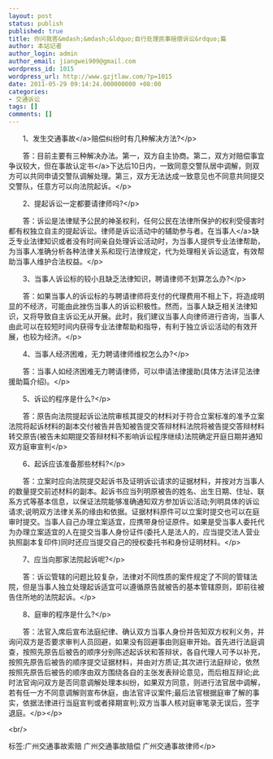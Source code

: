 ```yaml
---
layout: post
status: publish
published: true
title: 你问我答&mdash;&mdash;&ldquo;自行处理民事赔偿诉讼&rdquo;篇
author: 本站记者
author_login: admin
author_email: jiangwei909@gmail.com
wordpress_id: 1015
wordpress_url: http://www.gzjtlaw.com/?p=1015
date: 2011-05-29 09:14:24.000000000 +08:00
categories:
- 交通诉讼
tags: []
comments: []
---
```

<p><p>　　1、发生<a>交通事故<&#47;a>赔偿纠纷时有几种解决方法?<&#47;p><p>　　答：目前主要有三种解决办法。第一，双方自主协商。第二，双方对赔偿事宜争议较大，但在<a>事故认定书<&#47;a>下达后10日内，一致同意交警队居中调解，则双方可以共同申请交警队调解处理。第三，双方无法达成一致意见也不同意共同提交交警队，任意方可以向法院起诉。<&#47;p><p>　　2、提起诉讼一定都要请律师吗?<&#47;p><p>　　答：诉讼是法律赋予公民的神圣权利，任何公民在法律所保护的权利受侵害时都有权独立自主的提起诉讼。律师是诉讼活动中的辅助参与者。在<a>当事人<&#47;a>缺乏专业法律知识或者没有时间亲自处理诉讼活动时，为当事人提供专业法律帮助，为当事人准确分析各种法律关系和现行法律规定，代为处理相关诉讼适宜，有效帮助当事人维护合法权益。<&#47;p><p>　　3、当事人诉讼标的较小且缺乏法律知识，聘请律师不划算怎么办?<&#47;p><p>　　答：如果当事人的诉讼标的与聘请律师将支付的代理费用不相上下，将造成明显的不经济，可能由此挫伤当事人的诉讼积极性。然而，当事人缺乏相关法律知识，又将导致自主诉讼无从开展。此时，我们建议当事人向律师进行咨询，当事人由此可以在较短时间内获得专业法律帮助和指导，有利于独立诉讼活动的有效开展，也较为经济。<&#47;p><p>　　4、当事人经济困难，无力聘请律师维权怎么办?<&#47;p><p>　　答：当事人如经济困难无力聘请律师，可以申请法律援助(具体方法详见法律援助篇介绍)。<&#47;p><p>　　5、诉讼的程序是什么?<&#47;p><p>　　答：原告向法院提起诉讼法院审核其提交的材料对于符合立案标准的准予立案法院将起诉材料的副本交付被告并告知被告提交答辩材料法院将被告提交答辩材料转交原告(被告未如期提交答辩材料不影响诉讼程序继续)法院确定开庭日期并通知双方庭审宣判<&#47;p><p>　　6、起诉应该准备那些材料?<&#47;p><p>　　答：立案时应向法院提交起诉书及证明诉讼请求的证据材料，并按对方当事人的数量提交前述材料的副本。起诉书应当列明原被告的姓名、出生日期、住址、联系方式等基本信息，以保证法院能够准确通知双方参加诉讼活动;列明具体的诉讼请求;说明双方法律关系的缘由和依据。证据材料原件可以立案时提交也可以在庭审时提交。当事人自己办理立案适宜，应携带身份证原件。如果是受当事人委托代为办理立案适宜的人在提交当事人身份证件(委托人是法人的，应当提交法人营业执照副本复印件)同时还应当提交自己的授权委托书和身份证明材料。<&#47;p><p>　　7、应当向那家法院起诉呢?<&#47;p><p>　　答：诉讼管辖的问题比较复杂，法律对不同性质的案件规定了不同的管辖法院，但是当事人独立处理起诉适宜可以遵循原告就被告的基本管辖原则，即前往被告住所地的法院起诉。<&#47;p><p>　　8、庭审的程序是什么?<&#47;p><p>　　答：法官入席后宣布法庭纪律、确认双方当事人身份并告知双方权利义务，并询问双方是否要求审判人员回避，如果没有回避事由则庭审开始。首先进行法庭调查，按照先原告后被告的顺序分别陈述起诉状和答辩状，各自代理人可予以补充，按照先原告后被告的顺序提交证据材料，并由对方质证;其次进行法庭辩论，依然按照先原告后被告的顺序由双方围绕各自的主张发表辩论意见，而后相互辩论;此时法官询问双方是否同意调解处理本纠纷，如果双方同意，则进行法官居中调解，若有任一方不同意调解则宣布休庭，由法官评议案件;最后法官根据庭审了解的事实，依据法律进行当庭宣判或者择期宣判;双方当事人核对庭审笔录无误后，签字退庭。<&#47;p><&#47;p><br&#47;><p>标签:广州交通事故索赔 广州交通事故赔偿 广州交通事故律师<&#47;p>
